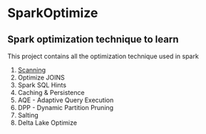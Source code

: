 # SparkOptimize
## Spark optimization technique to learn

This project contains all the optimization technique used in spark
1. [Scanning](https://github.com/Pavanku7/SparkOptimize/blob/main/SparkOptiimize/Scanning%20optimize.ipynb)
2. Optimize JOINS
3. Spark SQL Hints
4. Caching & Persistence
5. AQE -  Adaptive Query Execution
6. DPP - Dynamic Partition Pruning
7. Salting
8. Delta Lake Optimize
